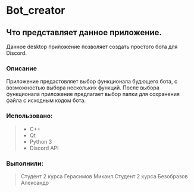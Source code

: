 # Bot_creator
## Что представляет данное приложение.
Данное desktop приложение позволяет создать простого бота для Discord.
### Описание 
Приложение предастовляет выбор функционала будющего бота, с возможностью выбора нескольких функций.
После выбора функционала приложение предлагает выбор папки для сохранения файла с исходным кодом бота.

### Использовано:
> * С++
> * Qt
> * Python 3
> * Discord API

### Выполнили:
> Студент 2  курса Герасимов Михаил
> Студент 2 курса Безобразов Александр
